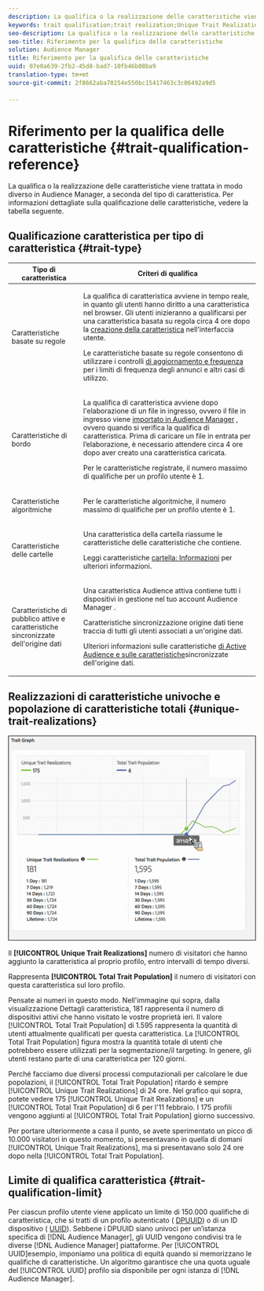 ```yaml
---
description: La qualifica o la realizzazione delle caratteristiche viene trattata in modo diverso in Audience Manager, a seconda del tipo di caratteristica. Per informazioni dettagliate sulla qualificazione delle caratteristiche, vedere la tabella seguente.
keywords: trait qualification;trait realization;Unique Trait Realizations;UTR;Total Trait Population;TTP
seo-description: La qualifica o la realizzazione delle caratteristiche viene trattata in modo diverso in Audience Manager, a seconda del tipo di caratteristica. Per informazioni dettagliate sulla qualificazione delle caratteristiche, vedere la tabella seguente.
seo-title: Riferimento per la qualifica delle caratteristiche
solution: Audience Manager
title: Riferimento per la qualifica delle caratteristiche
uuid: 07e0a639-2fb2-45d8-bad7-10fb46b08ba9
translation-type: tm+mt
source-git-commit: 2f8662aba70254e550bc15417463c3c06492a9d5

---
```



# Riferimento per la qualifica delle caratteristiche {#trait-qualification-reference}

La qualifica o la realizzazione delle caratteristiche viene trattata in modo diverso in Audience Manager, a seconda del tipo di caratteristica. Per informazioni dettagliate sulla qualificazione delle caratteristiche, vedere la tabella seguente.

## Qualificazione caratteristica per tipo di caratteristica {#trait-type}

<table id="table_14CD705F376B44EEA9A6C011984356F0"> 
 <thead> 
  <tr> 
   <th colname="col1" class="entry"> Tipo di caratteristica </th> 
   <th colname="col2" class="entry"> Criteri di qualifica </th> 
  </tr> 
 </thead>
 <tbody> 
  <tr> 
   <td colname="col1"> <p>Caratteristiche basate su regole </p> </td> 
   <td colname="col2"> <p>La qualifica di caratteristica avviene in tempo reale, in quanto gli utenti hanno diritto a una caratteristica nel browser. Gli utenti inizieranno a qualificarsi per una caratteristica basata su regola circa 4 ore dopo la <a href="../../features/traits/create-onboarded-rule-based-traits.md#create-rules-based-or-onboarded-traits"> creazione della caratteristica</a> nell'interfaccia utente. </p> <p>Le caratteristiche basate su regole consentono di utilizzare i controlli <a href="../../features/segments/recency-and-frequency.md"> di aggiornamento e frequenza</a> per i limiti di frequenza degli annunci e altri casi di utilizzo. </p> </td> 
  </tr> 
  <tr> 
   <td colname="col1"> <p>Caratteristiche di bordo </p> </td> 
   <td colname="col2"> <p>La qualifica di caratteristica avviene dopo l'elaborazione di un file in ingresso, ovvero il file in ingresso viene <a href="../../faq/faq-inbound-data-ingestion.md"> importato in Audience Manager</a> , ovvero quando si verifica la qualifica di caratteristica. Prima di caricare un file in entrata per l’elaborazione, è necessario attendere circa 4 ore dopo aver creato una caratteristica caricata.  </p> <p> Per le caratteristiche registrate, il numero massimo di qualifiche per un profilo utente è 1. </p> </td> 
  </tr> 
  <tr> 
   <td colname="col1"> <p>Caratteristiche algoritmiche </p> </td> 
   <td colname="col2"> <p>Per le caratteristiche algoritmiche, il numero massimo di qualifiche per un profilo utente è 1. </p> </td> 
  </tr> 
  <tr> 
   <td colname="col1"> <p>Caratteristiche delle cartelle </p> </td> 
   <td colname="col2"> <p>Una caratteristica della cartella riassume le caratteristiche delle caratteristiche che contiene. </p> <p>Leggi caratteristiche <a href="../../features/traits/about-folder-traits.md"> cartella: Informazioni</a> per ulteriori informazioni. </p> </td> 
  </tr>
  <tr> 
   <td colname="col1"> <p>Caratteristiche di pubblico attive e caratteristiche sincronizzate dell'origine dati </p> </td> 
   <td colname="col2"> <p>Una caratteristica <span class="wintitle"> Audience</span> attiva contiene tutti i dispositivi in gestione nel tuo account <span class="wintitle"> Audience Manager</span> . </p> <p><span class="wintitle"> Caratteristiche</span> sincronizzazione origine dati tiene traccia di tutti gli utenti associati a un'origine dati. </p> <p>Ulteriori informazioni sulle caratteristiche <a href="../../features/traits/client-activity-synced-audience-traits.md"> di Active Audience e sulle caratteristiche</a>sincronizzate dell'origine dati. </p> </td>
  </tr>
 </tbody>
</table>

## Realizzazioni di caratteristiche univoche e popolazione di caratteristiche totali {#unique-trait-realizations}

![](assets/utr-ttp1.png)

Il **[!UICONTROL Unique Trait Realizations]** numero di visitatori che hanno aggiunto la caratteristica al proprio profilo, entro intervalli di tempo diversi.

Rappresenta **[!UICONTROL Total Trait Population]** il numero di visitatori con questa caratteristica sul loro profilo.

Pensate ai numeri in questo modo. Nell&#39;immagine qui sopra, dalla visualizzazione Dettagli [](../../features/traits/trait-details-page.md) caratteristica, 181 rappresenta il numero di dispositivi attivi che hanno visitato le vostre proprietà ieri. Il valore [!UICONTROL Total Trait Population] di 1.595 rappresenta la quantità di utenti attualmente qualificati per questa caratteristica. La [!UICONTROL Total Trait Population] figura mostra la quantità totale di utenti che potrebbero essere utilizzati per la segmentazione/il targeting. In genere, gli utenti restano parte di una caratteristica per 120 giorni.

Perché facciamo due diversi processi computazionali per calcolare le due popolazioni, il [!UICONTROL Total Trait Population] ritardo è sempre [!UICONTROL Unique Trait Realizations] di 24 ore. Nel grafico qui sopra, potete vedere 175 [!UICONTROL Unique Trait Realizations] e un [!UICONTROL Total Trait Population] di 6 per l&#39;11 febbraio. I 175 profili vengono aggiunti al [!UICONTROL Total Trait Population] giorno successivo.

Per portare ulteriormente a casa il punto, se avete sperimentato un picco di 10.000 visitatori in questo momento, si presentavano in quella di domani [!UICONTROL Unique Trait Realizations], ma si presentavano solo 24 ore dopo nella [!UICONTROL Total Trait Population].

## Limite di qualifica caratteristica {#trait-qualification-limit}

Per ciascun profilo utente viene applicato un limite di 150.000 qualifiche di caratteristica, che si tratti di un profilo autenticato ( [DPUUID](../../reference/ids-in-aam.md)) o di un ID dispositivo ( [UUID](../../reference/ids-in-aam.md)). Sebbene i DPUUID siano univoci per un’istanza specifica di [!DNL Audience Manager], gli UUID vengono condivisi tra le diverse [!DNL Audience Manager] piattaforme. Per [!UICONTROL UUID]esempio, imponiamo una politica di equità quando si memorizzano le qualifiche di caratteristiche. Un algoritmo garantisce che una quota uguale del [!UICONTROL UUID] profilo sia disponibile per ogni istanza di [!DNL Audience Manager].
